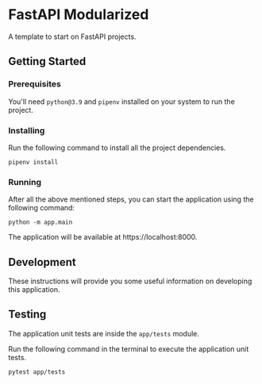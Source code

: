 # FastAPI Modularized 

A template to start on FastAPI projects.

## Getting Started

### Prerequisites

You'll need `python@3.9` and `pipenv` installed on your system to run the project.

### Installing

Run the following command to install all the project dependencies.
```shell script
pipenv install
```

### Running

After all the above mentioned steps, you can start the application using the following command:
```shell script
python -m app.main
```
The application will be available at https://localhost:8000.

## Development

These instructions will provide you some useful information on developing this application.

## Testing

The application unit tests are inside the `app/tests` module.

Run the following command in the terminal to execute the application unit tests.
```shell script
pytest app/tests
```

